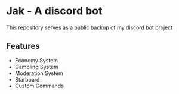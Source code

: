 # Jak - A discord bot

This repository serves as a public backup of my discord bot project

## Features
- Economy System
- Gambling System
- Moderation System
- Starboard
- Custom Commands
